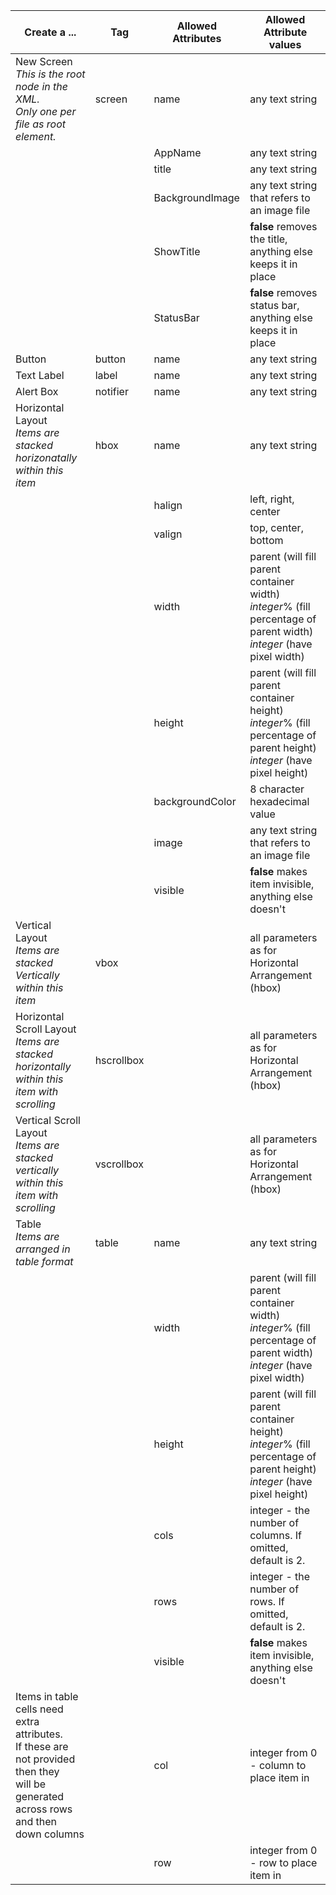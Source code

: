 Create a ... |Tag | Allowed Attributes | Allowed Attribute values
-|-|-|-
New Screen<br><i>This is the root node in the XML.<br>Only one per file as root element.</i>| screen | name | any text string
&nbsp;|&nbsp;|AppName|any text string
&nbsp;|&nbsp;|title|any text string
&nbsp;|&nbsp;|BackgroundImage|any text string that refers to an image file
&nbsp;|&nbsp;|ShowTitle|<b>false</b> removes the title, anything else keeps it in place
&nbsp;|&nbsp;|StatusBar|<b>false</b> removes status bar, anything else keeps it in place
Button|button|name|any text string
Text Label|label|name|any text string
Alert Box|notifier|name|any text string
Horizontal Layout <br><i>Items are stacked horizonatally<br>within this item</i>|hbox|name|any text string
&nbsp;|&nbsp;|halign|left, right, center
&nbsp;|&nbsp;|valign|top, center, bottom
&nbsp;|&nbsp;|width|parent (will fill parent container width)<br><i>integer</i>% (fill percentage of parent width)<br><i>integer</i> (have pixel width)
&nbsp;|&nbsp;|height|parent (will fill parent container height)<br><i>integer</i>% (fill percentage of parent height)<br><i>integer</i> (have pixel height)
&nbsp;|&nbsp;|backgroundColor|8 character hexadecimal value
&nbsp;|&nbsp;|image|any text string that refers to an image file
&nbsp;|&nbsp;|visible|<b>false</b> makes item invisible, anything else doesn't
Vertical Layout <br><i>Items are stacked Vertically<br>within this item</i>|vbox|&nbsp;|all parameters as for Horizontal Arrangement (hbox)
Horizontal Scroll Layout <br><i>Items are stacked horizontally<br>within this item with scrolling</i>|hscrollbox|&nbsp;|all parameters as for Horizontal Arrangement (hbox)
Vertical Scroll Layout <br><i>Items are stacked vertically<br>within this item with scrolling</i>|vscrollbox|&nbsp;|all parameters as for Horizontal Arrangement (hbox)
Table <br><i>Items are arranged in table format</i>|table|name|any text string
&nbsp;|&nbsp;|width|parent (will fill parent container width)<br><i>integer</i>% (fill percentage of parent width)<br><i>integer</i> (have pixel width)
&nbsp;|&nbsp;|height|parent (will fill parent container height)<br><i>integer</i>% (fill percentage of parent height)<br><i>integer</i> (have pixel height)
&nbsp;|&nbsp;|cols|integer - the number of columns. If omitted, default is 2.
&nbsp;|&nbsp;|rows|integer - the number of rows. If omitted, default is 2.
&nbsp;|&nbsp;|visible|<b>false</b> makes item invisible, anything else doesn't
Items in table cells need extra attributes.<br>If these are not provided then they<br>will be generated across rows and then down columns|&nbsp;|col|integer from 0 - column to place item in
&nbsp;|&nbsp;|row|integer from 0 - row to place item in